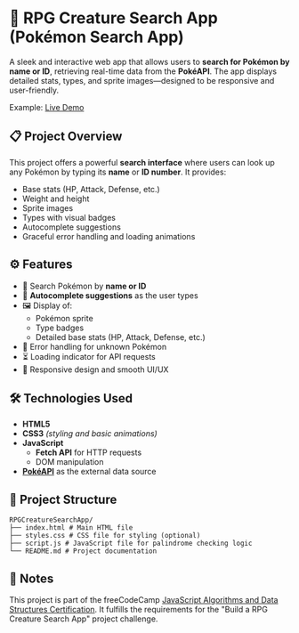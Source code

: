 # 🐉 RPG Creature Search App (Pokémon Search App)

A sleek and interactive web app that allows users to **search for Pokémon by name or ID**, retrieving real-time data from the **PokéAPI**. The app displays detailed stats, types, and sprite images—designed to be responsive and user-friendly.

Example: [Live Demo](https://rpg-creature-search-app-five.vercel.app/)

## 📋 Project Overview

This project offers a powerful **search interface** where users can look up any Pokémon by typing its **name** or **ID number**. It provides:

- Base stats (HP, Attack, Defense, etc.)  
- Weight and height  
- Sprite images  
- Types with visual badges  
- Autocomplete suggestions  
- Graceful error handling and loading animations


## ⚙️ Features

- 🔎 Search Pokémon by **name or ID**
- 🧠 **Autocomplete suggestions** as the user types
- 🖼️ Display of:
  - Pokémon sprite
  - Type badges
  - Detailed base stats (HP, Attack, Defense, etc.)
- 🚫 Error handling for unknown Pokémon
- ⏳ Loading indicator for API requests
- 📱 Responsive design and smooth UI/UX


## 🛠 Technologies Used

- **HTML5**
- **CSS3** *(styling and basic animations)*
- **JavaScript**
  - **Fetch API** for HTTP requests
  - DOM manipulation
- **[PokéAPI](https://pokeapi.co/)** as the external data source


## 📁 Project Structure
```
RPGCreatureSearchApp/
├── index.html # Main HTML file
├── styles.css # CSS file for styling (optional)
├── script.js # JavaScript file for palindrome checking logic
└── README.md # Project documentation
```

## 📌 Notes

This project is part of the freeCodeCamp [JavaScript Algorithms and Data Structures Certification](https://www.freecodecamp.org/certification/DenXDev/javascript-algorithms-and-data-structures-v8).
It fulfills the requirements for the "Build a RPG Creature Search App" project challenge.
